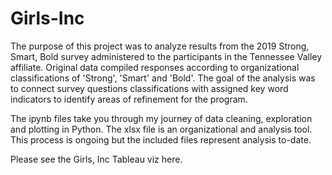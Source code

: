 # Girls-Inc
The purpose of this project was to analyze results from the 2019 Strong, Smart, Bold  survey administered to the participants in the Tennessee Valley affiliate.
Original data compiled responses according to organizational classifications of 'Strong', 'Smart' and 'Bold'. 
The goal of the analysis was to connect survey questions classifications with assigned key word indicators to identify areas of refinement for the program. 

The ipynb files take you through my journey of data cleaning, exploration and plotting in Python.
The xlsx file is an organizational and analysis tool. 
This process is ongoing but the included files represent analysis to-date.

Please see the Girls, Inc Tableau viz here.
